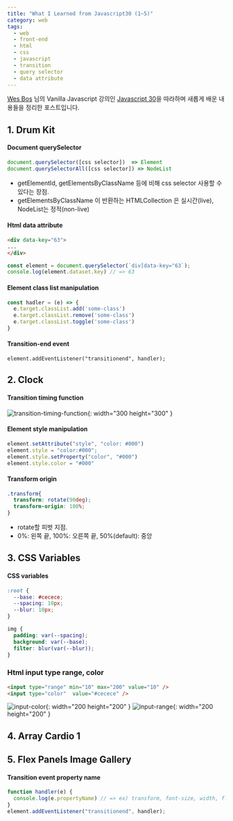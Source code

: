 ```yaml
---
title: "What I Learned from Javascript30 (1~5)"
category: web  
tags:
  - web
  - front-end
  - html
  - css
  - javascript
  - transition
  - query selector
  - data attribute 
---
```


[Wes Bos](https://github.com/wesbos) 님의 Vanilla Javascript 강의인 [Javascript 30](https://javascript30.com)을 따라하며 새롭게 배운 내용들을 정리한 포스트입니다.
 
## 1. Drum Kit

#### Document querySelector
```javascript
document.querySelector([css selector])  => Element
document.querySelectorAll([css selector]) => NodeList
```
- getElementId, getElementsByClassName 등에 비해 css selector 사용할 수 있다는 장점.    
- getElementsByClassName 이 반환하는 HTMLCollection 은 실시간(live), NodeList는 정적(non-live)

#### Html data attribute
```html
<div data-key="63">
...
</div>
```

```javascript
const element = document.querySelector(`div[data-key="63`);
console.log(element.dataset.key) // => 63
```

#### Element class list manipulation
```javascript
const hadler = (e) => {
  e.target.classList.add('some-class')
  e.target.classList.remove('some-class')
  e.target.classList.toggle('some-class')
}
``` 


#### Transition-end event
```
element.addEventListener("transitionend", handler);
```


## 2. Clock

#### Transition timing function
![transition-timing-function]({{site.url}}{{site.baseurl}}/assets/images/javascript30/transition_timing_function.png){: width="300 height="300" }

#### Element style manipulation
```javascript
element.setAttribute("style", "color: #000")
element.style = "color:#000";
element.style.setProperty("color", "#000")
element.style.color = "#000"
```

#### Transform origin
```css
.transform{
  transform: rotate(90deg);
  transform-origin: 100%;
}
```
- rotate할 피벗 지점.  
- 0%: 왼쪽 끝, 100%: 오른쪽 끝, 50%(default): 중앙 

## 3. CSS Variables

#### CSS variables
```css
:root {
  --base: #cecece;
  --spacing: 10px;
  --blur: 10px;
}

img {
  padding: var(--spacing);
  background: var(--base);
  filter: blur(var(--blur));
}
```

### Html input type range, color
```html
<input type="range" min="10" max="200" value="10" />
<input type="color"  value="#cecece" />
```
![input-color]({{site.url}}{{site.baseurl}}/assets/images/javascript30/input_range.png){: width="200 height="200" }
![input-range]({{site.url}}{{site.baseurl}}/assets/images/javascript30/input_color.png){: width="200 height="200" }

## 4. Array Cardio 1


## 5. Flex Panels Image Gallery

#### Transition event property name
```javascript
function handler(e) {
  console.log(e.propertyName) // => ex) transform, font-size, width, flex-grow, ...
}
element.addEventListener("transitionend", handler);
```